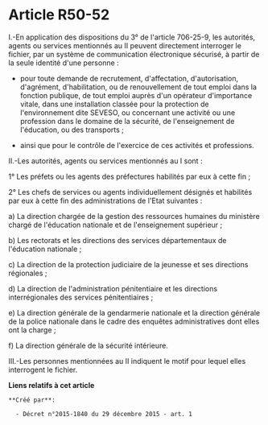 # Article R50-52

I.-En application des dispositions du 3° de l'article 706-25-9, les autorités, agents ou services mentionnés au II peuvent
directement interroger le fichier, par un système de communication électronique sécurisé, à partir de la seule identité d'une
personne : 

- pour toute demande de recrutement, d'affectation, d'autorisation, d'agrément, d'habilitation, ou de renouvellement de tout
emploi dans la fonction publique, de tout emploi auprès d'un opérateur d'importance vitale, dans une installation classée
pour la protection de l'environnement dite SEVESO, ou concernant une activité ou une profession dans le domaine de la
sécurité, de l'enseignement de l'éducation, ou des transports ; 

- ainsi que pour le contrôle de l'exercice de ces activités et professions. 

II.-Les autorités, agents ou services mentionnés au I sont : 

1° Les préfets ou les agents des préfectures habilités par eux à cette fin ; 

2° Les chefs de services ou agents individuellement désignés et habilités par eux à cette fin des administrations de l'Etat
suivantes : 

a) La direction chargée de la gestion des ressources humaines du ministère chargé de l'éducation nationale et de
l'enseignement supérieur ; 

b) Les rectorats et les directions des services départementaux de l'éducation nationale ; 

c) La direction de la protection judiciaire de la jeunesse et ses directions régionales ; 

d) La direction de l'administration pénitentiaire et les directions interrégionales des services pénitentiaires ; 

e) La direction générale de la gendarmerie nationale et la direction générale de la police nationale dans le cadre des
enquêtes administratives dont elles ont la charge ; 

f) La direction générale de la sécurité intérieure. 

III.-Les personnes mentionnées au II indiquent le motif pour lequel elles interrogent le fichier.

**Liens relatifs à cet article**

	**Créé par**:

	  - Décret n°2015-1840 du 29 décembre 2015 - art. 1
